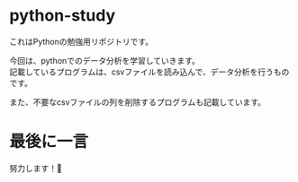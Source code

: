 # python-study<!-- omit in toc -->
これはPythonの勉強用リポジトリです。

今回は、pythonでのデータ分析を学習していきます。  
記載しているプログラムは、csvファイルを読み込んで、データ分析を行うものです。

また、不要なcsvファイルの列を削除するプログラムも記載しています。

# 最後に一言<!-- omit in toc -->
努力します！💪